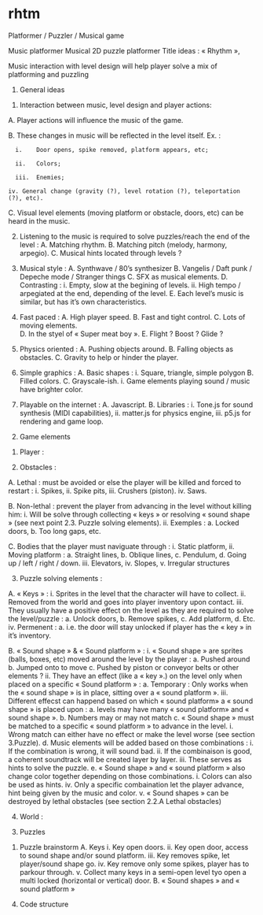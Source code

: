 # rhtm
Platformer / Puzzler / Musical game


Music platformer
Musical 2D puzzle platformer
Title ideas : « Rhythm »,

Music interaction with level design will help player solve a mix of platforming and puzzling

1)	General ideas


1.	Interaction between music, level design and player actions:

  A.	Player actions will influence the music of the game.
  
  B.  	These changes in music will be reflected in the level itself. Ex. :
  
      i.	Door opens, spike removed, platform appears, etc;
    
      ii.	Colors;
    
      iii.	Enemies;
    
    iv.	General change (gravity (?), level rotation (?), teleportation (?), etc).
    
  C.	Visual level elements (moving platform or obstacle, doors, etc) can be heard in the music.

2.	Listening to the music is required to solve puzzles/reach the end of the level :
  A.	Matching rhythm.
  B.	Matching pitch (melody, harmony, arpegio).
  C.	Musical hints located through levels ?

3.	Musical style :
  A.	Synthwave / 80’s synthesizer 
  B.	Vangelis / Daft punk / Depeche mode / Stranger things
  C.	SFX as musical elements.
  D.	Contrasting :
    i.	Empty, slow at the begining of levels.
    ii.	High tempo / arpegiated at the end, depending of the level.
  E.	Each level’s music is similar, but has it’s own characteristics.

4.	Fast paced :
  A.	High player speed.
  B.	Fast and tight control.
  C.	Lots of moving elements.			
  D.	In the styel of « Super meat boy ».
  E.	Flight ? Boost ? Glide ?

5.	Physics oriented :
  A.	Pushing objects around.
  B.	Falling objects as obstacles.
  C.	Gravity to help or hinder the player.

6.	Simple graphics :
  A.	Basic shapes :
    i.	Square, triangle, simple polygon
  B.	Filled colors.
  C.	Grayscale-ish.
    i.	Game elements playing sound / music have brighter color.

7.	Playable on the internet :
  A.	Javascript.
  B.	Libraries :
    i.	Tone.js for sound synthesis (MIDI capabilities),
    ii.	matter.js for physics engine,
    iii.	p5.js for rendering and game loop.


2)	Game elements


1.	Player :


2.	Obstacles :

  A.	Lethal : must be avoided or else the player will be killed and forced to restart :
    i.	Spikes,
    ii.	Spike pits,
    iii.	Crushers (piston).
    iv.	Saws.

  B.	Non-lethal : prevent the player from advancing in the level without killing him:
    i.	Will be solve through collecting « keys » or resolving « sound shape » (see next point 2.3. Puzzle solving elements).
    ii.	Exemples :
      a.	Locked doors,
      b.	Too long gaps, etc.

  C.	 Bodies that the player must naviguate through :
    i.	Static platform,
    ii.	Moving platform :
      a.	Straight lines,
      b.	Oblique lines,
      c.	Pendulum,
      d.	Going up / left / right / down.
    iii.	Elevators,
    iv.	Slopes,
    v.	Irregular structures

3.	Puzzle solving elements :

  A.	« Keys »  :
    i.	Sprites in the level that the character will have to collect.
    ii.	Removed from the world and goes into player inventory upon contact.
    iii.	They usually have a positive effect on the level as they are required to solve the level/puzzle :
      a.	Unlock doors,
      b.	Remove spikes,
      c.	Add platform,
      d.	Etc.
    iv.	Permenent :
      a.	i.e. the door will stay unlocked if player has the « key » in it’s inventory.

  B.	« Sound shape » & « Sound platform » :
    i.	« Sound shape » are sprites (balls, boxes, etc) moved around the level by the player :
      a.	Pushed around
      b.	Jumped onto to move
      c.	Pushed by piston or conveyor belts or other elements ?
    ii.	They have an effect (like a « key ».) on the level only when placed on a specific « Sound platform » :
      a.	Temporary : Only works when the « sound shape » is in place, sitting over a « sound platform ».
    iii.	 Different effecst can happend based on which « sound platform» a « sound shape » is placed upon :
      a.	levels may have many « sound platform» and « sound shape ».
      b.	Numbers may or may not match
      c.	« Sound shape » must be matched to a specific « sound platform » to advance in the level.
        i.	Wrong match can either have no effect or make the level worse (see section 3.Puzzle).
      d.	Music elements will be added based on those combinations : 
        i.	If the combination is wrong, it will sound bad.
        ii.	If the combinaison is good, a coherent soundtrack will be created layer by layer.
        iii.	These serves as hints to solve the puzzle.
      e.	« Sound shape » and « sound platform » also change color together depending on those combinations.
        i.	Colors can also be used as hints.
    iv.	Only a specific combaination let the player advance, hint being given by the music and color.
    v.	« Sound shapes » can be destroyed by lethal obstacles (see section 2.2.A Lethal obstacles)

4.	World :

3)	Puzzles
  1.	Puzzle brainstorm
    A.	Keys
      i.	Key open doors.
      ii.	Key open door, access to sound shape  and/or sound platform.
      iii.	Key removes spike, let player/sound shape go.
      iv.	Key remove only some spikes, player has to parkour through.
      v.	Collect many keys in a semi-open level tyo open a multi locked (horizontal or vertical) door.
  B.	« Sound shapes » and « sound platform »

4)	Code structure

